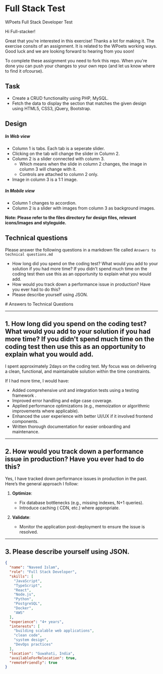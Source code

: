 # Full Stack Test
WPoets Full Stack Developer Test

Hi Full-stacker!

Great that you're interested in this exercise! Thanks a lot for making it. The exercise consits of an assignment. It is related to the WPoets working ways. Good luck and we are looking forward to hearing from you soon!

To complete these assignment you need to fork this repo. When you're done you can push your changes to your own repo (and let us know where to find it ofcourse).

<h2>Task</h2>
<ul>
  <li>Create a CRUD functionality using PHP, MySQL.</li>
	<li>Fetch the data to display the section that matches the given design using HTML5, CSS3, jQuery, Bootstrap.</li>
</ul>

<h2>Design</h2>

<h5>In Web view</h5>
<ul>
  <li>Column 1 is tabs. Each tab is a seperate slider.</li>
	<li>Clicking on the tab will change the slider in Column 2.</li>
	<li>
		Column 2 is a slider connected with column 3.
		<ul>
			<li>Which means when the slide in column 2 changes, the image in column 3 will change with it.</li>
			<li>Controls are attached to column 2 only.</li>
		</ul>
	</li>
	<li>Image in column 3 is a 1:1 image.</li>
</ul>

<h5>In Mobile view</h5>
<ul>
  <li>Column 1 changes to accordion.</li>
  <li>Column 2 is a slider with images from column 3 as background images.</li>
</ul>

<strong>Note: Please refer to the files directory for design files, relevant icons/images and styleguide.</strong>

<h2>Technical questions</h2>

Please answer the following questions in a markdown file called <code>Answers to technical questions.md</code>
<ul>
  <li>How long did you spend on the coding test? What would you add to your solution if you had more time? If you didn't spend much time on the coding test then use this as an opportunity to explain what you would add.</li>
	<li>How would you track down a performance issue in production? Have you ever had to do this?</li>
	<li>Please describe yourself using JSON.</li>
</ul>
# Answers to Technical Questions

---

## 1. How long did you spend on the coding test? What would you add to your solution if you had more time? If you didn't spend much time on the coding test then use this as an opportunity to explain what you would add.

I spent approximately 2days  on the coding test. My focus was on delivering a clean, functional, and maintainable solution within the time constraints.

If I had more time, I would have:
- Added comprehensive unit and integration tests using a testing framework .
- Improved error handling and edge case coverage.
- Applied performance optimizations (e.g., memoization or algorithmic improvements where applicable).
- Enhanced the user experience with better UI/UX if it involved frontend components.
- Written thorough documentation for easier onboarding and maintenance.

---

## 2. How would you track down a performance issue in production? Have you ever had to do this?

Yes, I have tracked down performance issues in production in the past. Here’s the general approach I follow:





1. **Optimize**:
   - Fix database bottlenecks (e.g., missing indexes, N+1 queries).
   - Introduce caching ( CDN, etc.) where appropriate.

2. **Validate**:
   - Monitor the application post-deployment to ensure the issue is resolved.

---

## 3. Please describe yourself using JSON.

```json
{
  "name": "Naveed Islam",
  "role": "Full Stack Developer",
  "skills": [
    "JavaScript",
    "TypeScript",
    "React",
    "Node.js",
    "Python",
    "PostgreSQL",
    "Docker",
    "AWS"
  ],
  "experience": "4+ years",
  "interests": [
    "building scalable web applications",
    "clean code",
    "system design",
    "DevOps practices"
  ],
  "location": "Guwahati, India",
  "availableForRelocation": true,
  "remoteFriendly": true
}
